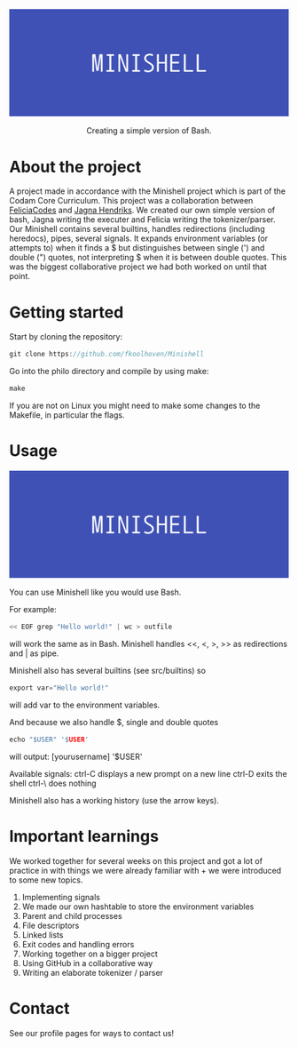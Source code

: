 <div align="center">
  <img src="img/MINISHELL.png" alt="logo" width="1000" height="auto" />
  <p>Creating a simple version of Bash.</p>
</div>

# About the project

A project made in accordance with the Minishell project which is part of the Codam Core Curriculum. This project was a collaboration between [FeliciaCodes](https://github.com/fkoolhoven) and [Jagna Hendriks](https://github.com/jshendriks).
We created our own simple version of bash, Jagna writing the executer and Felicia writing the tokenizer/parser. Our Minishell contains several builtins, handles redirections (including heredocs), pipes, several signals. It expands environment variables (or attempts to)
when it finds a $ but distinguishes between single (') and double (") quotes, not interpreting $ when it is between double quotes. This was the biggest collaborative project we had both worked on until that point. 


# Getting started

Start by cloning the repository:
```c
git clone https://github.com/fkoolhoven/Minishell
```
Go into the philo directory and compile by using make:
```c
make
```
If you are not on Linux you might need to make some changes to the Makefile, in particular the flags.

# Usage

<img src="img/MINISHELL.png" alt="logo" width="1000" height="auto"/>

You can use Minishell like you would use Bash.

For example:
```c
<< EOF grep "Hello world!" | wc > outfile 
```
will work the same as in Bash. Minishell handles <<, <, >, >> as redirections and | as pipe.

Minishell also has several builtins (see src/builtins) so
```c
export var="Hello world!"
```
will add var to the environment variables.

And because we also handle $, single and double quotes
```c
echo "$USER" '$USER'
```
will output: [yourusername] '$USER'

Available signals:
ctrl-C displays a new prompt on a new line
ctrl-D exits the shell
ctrl-\ does nothing

Minishell also has a working history (use the arrow keys).

# Important learnings

We worked together for several weeks on this project and got a lot of practice in with things we were already familiar with + we were introduced to some new topics.

1. Implementing signals
2. We made our own hashtable to store the environment variables
2. Parent and child processes
3. File descriptors
4. Linked lists
5. Exit codes and handling errors
6. Working together on a bigger project
7. Using GitHub in a collaborative way
8. Writing an elaborate tokenizer / parser

# Contact

See our profile pages for ways to contact us!
